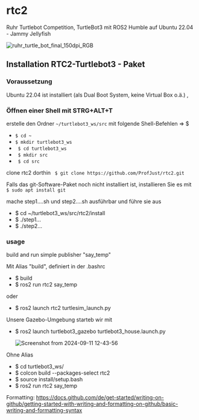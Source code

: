 # rtc2
Ruhr Turtlebot Competition, TurtleBot3 mit ROS2 Humble auf Ubuntu 22.04 - Jammy Jellyfish

![ruhr_turtle_bot_final_150dpi_RGB](https://github.com/user-attachments/assets/53d738e4-be12-474b-a5c9-de4fb63bd619)

## Installation RTC2-Turtlebot3 - Paket
### Voraussetzung
Ubuntu 22.04 ist installiert (als Dual Boot System, keine Virtual Box o.ä.) , 

### Öffnen einer Shell mit STRG+ALT+T
erstelle den Ordner `~/turtlebot3_ws/src` mit folgende Shell-Befehlen => $
* ` $ cd ~ ` 
* ` $ mkdir turtlebot3_ws `
* ` $ cd turtlebot3_ws`
* ` $ mkdir src`
* ` $ cd src`

clone rtc2 dorthin
  ` $ git clone https://github.com/ProfJust/rtc2.git`
  
  Falls das git-Software-Paket noch nicht installiert ist, installieren Sie es mit
  ` $ sudo apt install git`
  

mache step1....sh und step2....sh ausführbar
und führe sie aus

* $ cd ~/turtlebot3_ws/src/rtc2/install
* $ ./step1...
* $ ./step2... 

### usage
build and run simple publisher "say_temp"

Mit Alias "build", definiert in der .bashrc
- $ build 
- $ ros2 run rtc2 say_temp

oder
- $ ros2 launch rtc2 turtlesim_launch.py

Unsere Gazebo-Umgebung starteb wir mit
- $ ros2 launch turtlebot3_gazebo turtlebot3_house.launch.py
  
  ![Screenshot from 2024-09-11 12-43-56](https://github.com/user-attachments/assets/207e0f12-7db6-4db3-9078-2dc2b160b19c)


Ohne Alias
- $ cd turtlebot3_ws/
- $ colcon build --packages-select rtc2
- $ source install/setup.bash 
- $ ros2 run rtc2 say_temp 


Formatting: https://docs.github.com/de/get-started/writing-on-github/getting-started-with-writing-and-formatting-on-github/basic-writing-and-formatting-syntax
